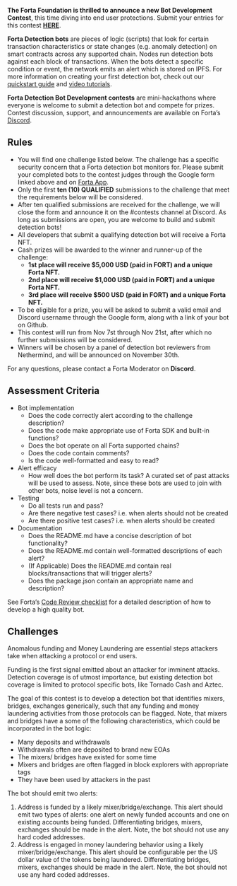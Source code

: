 **The Forta Foundation is thrilled to announce a new Bot Development Contest**, this time diving into end user protections. Submit your entries for this contest [**HERE**](https://docs.google.com/forms/d/e/1FAIpQLSe_5TJiam3-6uXg4psnknPw2BqvHFHA9s4akYc6TuFu5YJHNw/viewform?usp=sf_link).

**Forta Detection bots** are pieces of logic (scripts) that look for certain transaction characteristics or state changes (e.g. anomaly detection) on smart contracts across any supported chain. Nodes run detection bots against each block of transactions. When the bots detect a specific condition or event, the network emits an alert which is stored on IPFS. For more information on creating your first detection bot, check out our [quickstart guide](quickstart.md) and [video tutorials](tutorials.md).

**Forta Detection Bot Development contests** are mini-hackathons where everyone is welcome to submit a detection bot and compete for prizes. Contest discussion, support, and announcements are available on Forta’s [Discord](https://discord.com/invite/tpWYdjyc6Q).

## Rules

- You will find one challenge listed below. The challenge has a specific security concern that a Forta detection bot monitors for. Please submit your completed bots to the contest judges through the Google form linked above and on [Forta App](https://app.forta.network/).
- Only the first **ten (10) QUALIFIED** submissions to the challenge that meet the requirements below will be considered.
- After ten qualified submissions are received for the challenge, we will close the form and announce it on the #contests channel at Discord. As long as submissions are open, you are welcome to build and submit detection bots!
- All developers that submit a qualifying detection bot will receive a Forta NFT.
- Cash prizes will be awarded to the winner and runner-up of the challenge:
    - **1st place will receive $5,000 USD (paid in FORT) and a unique Forta NFT.**
    - **2nd place will receive $1,000 USD (paid in FORT) and a unique Forta NFT.**
    - **3rd place will receive $500 USD (paid in FORT) and a unique Forta NFT.**
- To be eligible for a prize, you will be asked to submit a valid email and Discord username through the Google form, along with a link of your bot on Github.
- This contest will run from Nov 7st through Nov 21st, after which no further submissions will be considered.
- Winners will be chosen by a panel of detection bot reviewers from Nethermind, and will be announced on November 30th.

For any questions, please contact a Forta Moderator on **Discord**.

## Assessment Criteria

- Bot implementation
    - Does the code correctly alert according to the challenge description?
    - Does the code make appropriate use of Forta SDK and built-in functions?
    - Does the bot operate on all Forta supported chains?
    - Does the code contain comments?
    - Is the code well-formatted and easy to read?
- Alert efficacy
    - How well does the bot perform its task? A curated set of past attacks will be used to assess. Note, since these bots are used to join with other bots, noise level is not a concern.
- Testing
    - Do all tests run and pass?
    - Are there negative test cases? i.e. when alerts should not be created
    - Are there positive test cases? i.e. when alerts should be created
- Documentation
    - Does the README.md have a concise description of bot functionality?
    - Does the README.md contain well-formatted descriptions of each alert?
    - (If Applicable) Does the README.md contain real blocks/transactions that will trigger alerts?
    - Does the package.json contain an appropriate name and description?

See Forta’s [Code Review checklist](https://github.com/forta-network/bot-review-checklist) for a detailed description of how to develop a high quality bot.

## Challenges

Anomalous funding and Money Laundering are essential steps attackers take when attacking a protocol or end users. 

Funding is the first signal emitted about an attacker for imminent attacks. Detection coverage is of utmost importance, but existing detection bot coverage is limited to protocol specific bots, like Tornado Cash and Aztec.

The goal of this contest is to develop a detection bot that identifies mixers, bridges, exchanges generically, such that any funding and money laundering activities from those protocols can be flagged. Note, that mixers and bridges have a some of the following characteristics, which could be incorporated in the bot logic:
- Many deposits and withdrawals
- Withdrawals often are deposited to brand new EOAs
- The mixers/ bridges have existed for some time 
- Mixers and bridges are often flagged in block explorers with appropriate tags 
- They have been used by attackers in the past

The bot should emit two alerts:
1. Address is funded by a likely mixer/bridge/exchange. This alert should emit two types of alerts: one alert on newly funded accounts and one on existing accounts being funded. Differentiating bridges, mixers, exchanges should be made in the alert. Note, the bot should not use any hard coded addresses.
2. Address is engaged in money laundering behavior using a likely mixer/bridge/exchange. This alert should be configurable per the US dollar value of the tokens being laundered. Differentiating bridges, mixers, exchanges should be made in the alert. Note, the bot should not use any hard coded addresses.
